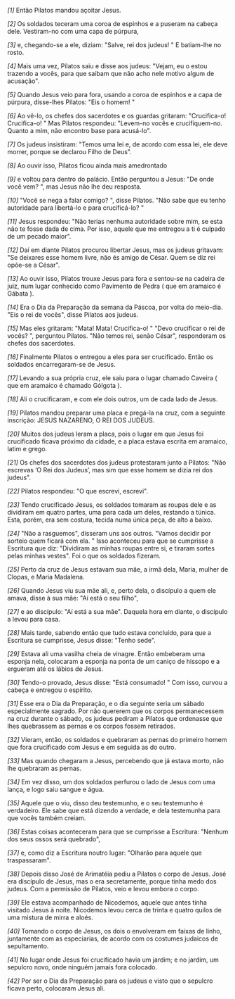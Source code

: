 *[1]* Então Pilatos mandou açoitar Jesus.

*[2]* Os soldados teceram uma coroa de espinhos e a puseram na cabeça dele. Vestiram-no com uma capa de púrpura,

*[3]* e, chegando-se a ele, diziam: "Salve, rei dos judeus! " E batiam-lhe no rosto.

*[4]* Mais uma vez, Pilatos saiu e disse aos judeus: "Vejam, eu o estou trazendo a vocês, para que saibam que não acho nele motivo algum de acusação".

*[5]* Quando Jesus veio para fora, usando a coroa de espinhos e a capa de púrpura, disse-lhes Pilatos: "Eis o homem! "

*[6]* Ao vê-lo, os chefes dos sacerdotes e os guardas gritaram: "Crucifica-o! Crucifica-o! " Mas Pilatos respondeu: "Levem-no vocês e crucifiquem-no. Quanto a mim, não encontro base para acusá-lo".

*[7]* Os judeus insistiram: "Temos uma lei e, de acordo com essa lei, ele deve morrer, porque se declarou Filho de Deus".

*[8]* Ao ouvir isso, Pilatos ficou ainda mais amedrontado

*[9]* e voltou para dentro do palácio. Então perguntou a Jesus: "De onde você vem? ", mas Jesus não lhe deu resposta.

*[10]* "Você se nega a falar comigo? ", disse Pilatos. "Não sabe que eu tenho autoridade para libertá-lo e para crucificá-lo? "

*[11]* Jesus respondeu: "Não terias nenhuma autoridade sobre mim, se esta não te fosse dada de cima. Por isso, aquele que me entregou a ti é culpado de um pecado maior".

*[12]* Daí em diante Pilatos procurou libertar Jesus, mas os judeus gritavam: "Se deixares esse homem livre, não és amigo de César. Quem se diz rei opõe-se a César".

*[13]* Ao ouvir isso, Pilatos trouxe Jesus para fora e sentou-se na cadeira de juiz, num lugar conhecido como Pavimento de Pedra ( que em aramaico é Gábata ).

*[14]* Era o Dia da Preparação da semana da Páscoa, por volta do meio-dia. "Eis o rei de vocês", disse Pilatos aos judeus.

*[15]* Mas eles gritaram: "Mata! Mata! Crucifica-o! " "Devo crucificar o rei de vocês? ", perguntou Pilatos. "Não temos rei, senão César", responderam os chefes dos sacerdotes.

*[16]* Finalmente Pilatos o entregou a eles para ser crucificado. Então os soldados encarregaram-se de Jesus.

*[17]* Levando a sua própria cruz, ele saiu para o lugar chamado Caveira ( que em aramaico é chamado Gólgota ).

*[18]* Ali o crucificaram, e com ele dois outros, um de cada lado de Jesus.

*[19]* Pilatos mandou preparar uma placa e pregá-la na cruz, com a seguinte inscrição: JESUS NAZARENO, O REI DOS JUDEUS.

*[20]* Muitos dos judeus leram a placa, pois o lugar em que Jesus foi crucificado ficava próximo da cidade, e a placa estava escrita em aramaico, latim e grego.

*[21]* Os chefes dos sacerdotes dos judeus protestaram junto a Pilatos: "Não escrevas ‘O Rei dos Judeus’, mas sim que esse homem se dizia rei dos judeus".

*[22]* Pilatos respondeu: "O que escrevi, escrevi".

*[23]* Tendo crucificado Jesus, os soldados tomaram as roupas dele e as dividiram em quatro partes, uma para cada um deles, restando a túnica. Esta, porém, era sem costura, tecida numa única peça, de alto a baixo.

*[24]* "Não a rasguemos", disseram uns aos outros. "Vamos decidir por sorteio quem ficará com ela. " Isso aconteceu para que se cumprisse a Escritura que diz: "Dividiram as minhas roupas entre si, e tiraram sortes pelas minhas vestes". Foi o que os soldados fizeram.

*[25]* Perto da cruz de Jesus estavam sua mãe, a irmã dela, Maria, mulher de Clopas, e Maria Madalena.

*[26]* Quando Jesus viu sua mãe ali, e, perto dela, o discípulo a quem ele amava, disse à sua mãe: "Aí está o seu filho",

*[27]* e ao discípulo: "Aí está a sua mãe". Daquela hora em diante, o discípulo a levou para casa.

*[28]* Mais tarde, sabendo então que tudo estava concluído, para que a Escritura se cumprisse, Jesus disse: "Tenho sede".

*[29]* Estava ali uma vasilha cheia de vinagre. Então embeberam uma esponja nela, colocaram a esponja na ponta de um caniço de hissopo e a ergueram até os lábios de Jesus.

*[30]* Tendo-o provado, Jesus disse: "Está consumado! " Com isso, curvou a cabeça e entregou o espírito.

*[31]* Esse era o Dia da Preparação, e o dia seguinte seria um sábado especialmente sagrado. Por não quererem que os corpos permanecessem na cruz durante o sábado, os judeus pediram a Pilatos que ordenasse que lhes quebrassem as pernas e os corpos fossem retirados.

*[32]* Vieram, então, os soldados e quebraram as pernas do primeiro homem que fora crucificado com Jesus e em seguida as do outro.

*[33]* Mas quando chegaram a Jesus, percebendo que já estava morto, não lhe quebraram as pernas.

*[34]* Em vez disso, um dos soldados perfurou o lado de Jesus com uma lança, e logo saiu sangue e água.

*[35]* Aquele que o viu, disso deu testemunho, e o seu testemunho é verdadeiro. Ele sabe que está dizendo a verdade, e dela testemunha para que vocês também creiam.

*[36]* Estas coisas aconteceram para que se cumprisse a Escritura: "Nenhum dos seus ossos será quebrado",

*[37]* e, como diz a Escritura noutro lugar: "Olharão para aquele que traspassaram".

*[38]* Depois disso José de Arimatéia pediu a Pilatos o corpo de Jesus. José era discípulo de Jesus, mas o era secretamente, porque tinha medo dos judeus. Com a permissão de Pilatos, veio e levou embora o corpo.

*[39]* Ele estava acompanhado de Nicodemos, aquele que antes tinha visitado Jesus à noite. Nicodemos levou cerca de trinta e quatro quilos de uma mistura de mirra e aloés.

*[40]* Tomando o corpo de Jesus, os dois o envolveram em faixas de linho, juntamente com as especiarias, de acordo com os costumes judaicos de sepultamento.

*[41]* No lugar onde Jesus foi crucificado havia um jardim; e no jardim, um sepulcro novo, onde ninguém jamais fora colocado.

*[42]* Por ser o Dia da Preparação para os judeus e visto que o sepulcro ficava perto, colocaram Jesus ali.

